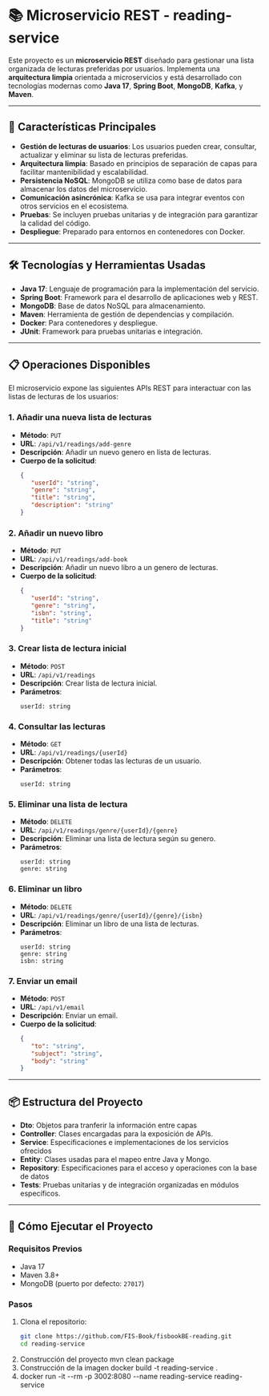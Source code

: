 # 📚 Microservicio REST - reading-service

Este proyecto es un **microservicio REST** diseñado para gestionar una lista organizada de lecturas preferidas por usuarios. Implementa una **arquitectura limpia** orientada a microservicios y está desarrollado con tecnologías modernas como **Java 17**, **Spring Boot**, **MongoDB**, **Kafka**, y **Maven**.

---

## 🚀 Características Principales

- **Gestión de lecturas de usuarios**: Los usuarios pueden crear, consultar, actualizar y eliminar su lista de lecturas preferidas.
- **Arquitectura limpia**: Basado en principios de separación de capas para facilitar mantenibilidad y escalabilidad.
- **Persistencia NoSQL**: MongoDB se utiliza como base de datos para almacenar los datos del microservicio.
- **Comunicación asincrónica**: Kafka se usa para integrar eventos con otros servicios en el ecosistema.
- **Pruebas**: Se incluyen pruebas unitarias y de integración para garantizar la calidad del código.
- **Despliegue**: Preparado para entornos en contenedores con Docker.

---

## 🛠️ Tecnologías y Herramientas Usadas

- **Java 17**: Lenguaje de programación para la implementación del servicio.
- **Spring Boot**: Framework para el desarrollo de aplicaciones web y REST.
- **MongoDB**: Base de datos NoSQL para almacenamiento.
- **Maven**: Herramienta de gestión de dependencias y compilación.
- **Docker**: Para contenedores y despliegue.
- **JUnit**: Framework para pruebas unitarias e integración.

---

## 📋 Operaciones Disponibles

El microservicio expone las siguientes APIs REST para interactuar con las listas de lecturas de los usuarios:

### 1. **Añadir una nueva lista de lecturas**
   - **Método**: `PUT`
   - **URL**: `/api/v1/readings/add-genre`
   - **Descripción**: Añadir un nuevo genero en lista de lecturas.
   - **Cuerpo de la solicitud**:
     ```json
     {
        "userId": "string",
        "genre": "string",
        "title": "string",
        "description": "string"
     }
     ```

### 2. **Añadir un nuevo libro**
   - **Método**: `PUT`
   - **URL**: `/api/v1/readings/add-book`
   - **Descripción**: Añadir un nuevo libro a un genero de lecturas.
   - **Cuerpo de la solicitud**:
     ```json
     {
        "userId": "string",
        "genre": "string",
        "isbn": "string",
        "title": "string"
     }
     ```

### 3. **Crear lista de lectura inicial**
   - **Método**: `POST`
   - **URL**: `/api/v1/readings`
   - **Descripción**: Crear lista de lectura inicial.
   - **Parámetros**:
     ```
     userId: string
     ```

### 4. **Consultar las lecturas**
   - **Método**: `GET`
   - **URL**: `/api/v1/readings/{userId}`
   - **Descripción**: Obtener todas las lecturas de un usuario.
   - **Parámetros**:
     ```
     userId: string
     ```

### 5. **Eliminar una lista de lectura**
   - **Método**: `DELETE`
   - **URL**: `/api/v1/readings/genre/{userId}/{genre}`
   - **Descripción**: Eliminar una lista de lectura según su genero.
   - **Parámetros**:
     ```
     userId: string
     genre: string
     ```
### 6. **Eliminar un libro**
   - **Método**: `DELETE`
   - **URL**: `/api/v1/readings/genre/{userId}/{genre}/{isbn}`
   - **Descripción**: Eliminar un libro de una lista de lecturas.
   - **Parámetros**:
     ```
     userId: string
     genre: string
     isbn: string
     ```

### 7. **Enviar un email**
   - **Método**: `POST`
   - **URL**: `/api/v1/email`
   - **Descripción**: Enviar un email.
   - **Cuerpo de la solicitud**:
     ```json
     {
        "to": "string",
        "subject": "string",
        "body": "string"
     }
     ```

---

## 📦 Estructura del Proyecto

- **Dto**: Objetos para tranferir la información entre capas
- **Controller**: Clases encargadas para la exposición de APIs.
- **Service**: Especificaciones e implementaciones de los servicios ofrecidos
- **Entity**: Clases usadas para el mapeo entre Java y Mongo.
- **Repository**: Especificaciones para el acceso y operaciones con la base de datos
- **Tests**: Pruebas unitarias y de integración organizadas en módulos específicos.

---

## 📖 Cómo Ejecutar el Proyecto

### Requisitos Previos
- Java 17
- Maven 3.8+
- MongoDB (puerto por defecto: `27017`)

### Pasos
1. Clona el repositorio:
   ```bash
   git clone https://github.com/FIS-Book/fisbookBE-reading.git
   cd reading-service
2. Construcción del proyecto
   mvn clean package
3. Construcción de la imagen 
   docker build -t reading-service .
4. docker run -it --rm -p 3002:8080 --name reading-service reading-service

